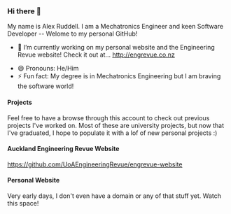 ### Hi there 🌈

My name is Alex Ruddell. I am a Mechatronics Engineer and keen Software Developer -- Welome to my personal GitHub!

- 🔭 I’m currently working on my personal website and the Engineering Revue website! Check it out at... http://engrevue.co.nz
<!-- - 🌱 I’m currently learning the ins and outs of development at MYOB! Check out my account... http://github.com/alex-ruddell-myob --->
- 😄 Pronouns: He/Him
- ⚡ Fun fact: My degree is in Mechatronics Engineering but I am braving the software world!

#### Projects
Feel free to have a browse through this account to check out previous projects I've worked on. Most of these are university projects, but now that I've graduated, I hope to populate it with a lof of new personal projects :)

#### Auckland Engineering Revue Website
https://github.com/UoAEngineeringRevue/engrevue-website

#### Personal Website
Very early days, I don't even have a domain or any of that stuff yet. Watch this space!
